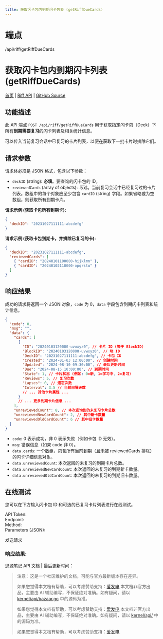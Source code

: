 ```yaml
---
title: 获取闪卡包内到期闪卡列表 (getRiffDueCards)
---
```

# 端点

/api/riff/getRiffDueCards

# 获取闪卡包内到期闪卡列表 (getRiffDueCards)

[首页](../index.html) | [Riff API](index.html) | [GitHub Source](https://github.com/siyuan-note/siyuan/blob/master/kernel/api/riff.go#L259)

## 功能描述

此 API 端点 `POST /api/riff/getRiffDueCards` 用于获取指定闪卡包（Deck）下所有**到期需要复习**的闪卡列表及相关统计信息。

可以传入当前复习会话中已复习的卡片列表，以便在获取下一批卡片时排除它们。

## 请求参数

请求体必须是 JSON 格式，包含以下参数：

-   `deckID` (string): **必填**。要查询的闪卡包的 ID。
-   `reviewedCards` (array of objects): _可选_。当前复习会话中已经复习过的卡片列表。数组中的每个对象应至少包含 `cardID` (string) 字段。如果省略或为空数组，则获取所有到期卡片。

**请求示例 (获取卡包所有到期卡):**

```json
{
  "deckID": "20231027111111-abcdefg"
}
```

**请求示例 (获取卡包到期卡，并排除已复习的卡):**

```json
{
  "deckID": "20231027111111-abcdefg",
  "reviewedCards": [
    { "cardID": "20240101100000-hijklmn" },
    { "cardID": "20240102110000-opqrstu" }
  ]
}
```

## 响应结果

成功的请求将返回一个 JSON 对象，`code` 为 0，`data` 字段包含到期闪卡列表和统计信息。

```json
{
  "code": 0,
  "msg": "",
  "data": {
    "cards": [
      {
        "ID": "20240103120000-uvwxyz0", // 卡片 ID (等于 BlockID)
        "BlockID": "20240103120000-uvwxyz0", // 块 ID
        "DeckID": "20231027111111-abcdefg", // 卡包 ID
        "Created": "2024-01-03 12:00:00", // 创建时间
        "Updated": "2024-08-10 09:30:00", // 最后更新时间
        "Due": "2024-08-15 10:00:00", // 到期时间
        "State": 1, // 卡片状态 (例如: 0=新, 1=学习中, 2=复习)
        "Reviews": 5, // 复习次数
        "Lapses": 0, // 遗忘次数
        "Interval": 3.5 // 当前间隔天数
        // ... 其他卡片属性 ...
      }
      // ... 更多到期卡片信息 ...
    ],
    "unreviewedCount": 8, // 本次查询到的未复习卡片总数
    "unreviewedNewCardCount": 2, // 其中新卡数量
    "unreviewedOldCardCount": 6 // 其中旧卡数量
  }
}
```

-   `code`: 0 表示成功，非 0 表示失败（例如卡包 ID 无效）。
-   `msg`: 错误信息（如果 code 非 0）。
-   `data.cards`: 一个数组，包含所有当前到期（且未被 reviewedCards 排除）的闪卡详细信息对象。
-   `data.unreviewedCount`: 本次返回的未复习的到期卡片总数。
-   `data.unreviewedNewCardCount`: 本次返回的未复习的到期新卡数量。
-   `data.unreviewedOldCardCount`: 本次返回的未复习的到期旧卡数量。

## 在线测试

您可以在下方输入闪卡包 ID 和可选的已复习卡片列表进行在线测试。

API Token:   
Endpoint:   
Method:   
Parameters (JSON):  
  
发送请求

### 响应结果:

思源笔记 API 文档 | 最后更新时间：

> 注意：这是一个社区维护的文档，可能与官方最新版本存在差异。
> 
> 如果您觉得本文档有帮助，可以考虑赞助支持：[爱发电](https://afdian.com/a/leolee9086?tab=feed)
> 本文档非官方出品，主要由 AI 辅助编写，不保证绝对准确。如有疑问，请以 [kernel/api/bazaar.go](https://github.com/siyuan-note/siyuan/blob/master/kernel/api/bazaar.go) 中的源码为准。
> 
> 如果您觉得本文档有帮助，可以考虑赞助支持：[爱发电](https://afdian.com/a/leolee9086?tab=feed)
> 本文档非官方出品，主要由 AI 辅助编写，不保证绝对准确。如有疑问，请以 [kernel/api/](https://github.com/siyuan-note/siyuan/blob/master/kernel/api/) 中的源码为准。
> 
> 如果您觉得本文档有帮助，可以考虑赞助支持：[爱发电](https://afdian.com/a/leolee9086?tab=feed)
